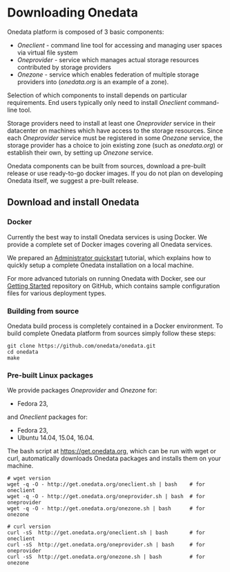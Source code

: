 # Downloading Onedata

Onedata platform is composed of 3 basic components:
 * *Oneclient* - command line tool for accessing and managing user spaces via virtual file system
 * *Oneprovider* - service which manages actual storage resources contributed by storage providers
 * *Onezone* - service which enables federation of multiple storage providers into (*onedata.org* is an example of a zone).

Selection of which components to install depends on particular requirements. End users typically only need to install *Oneclient* command-line tool.

Storage providers need to install at least one *Oneprovider* service in their datacenter on machines which have access to the storage resources. Since each *Oneprovider* service must be registered in some *Onezone* service, the storage provider has a choice to join existing zone (such as *onedata.org*) or establish their own, by setting up *Onezone* service.

Onedata components can be built from sources, download a pre-built release or use ready-to-go docker images. If you do not plan on developing Onedata itself, we suggest a pre-built release. 

## Download and install Onedata

### Docker
Currently the best way to install Onedata services is using Docker. We provide a complete set of Docker images covering all Onedata services.

We prepared an [Administrator quickstart](admin_onedata_101.md) tutorial, which explains how to quickly setup a complete Onedata installation on a local machine. 

For more advanced tutorials on running Onedata with Docker, see our [Getting Started](https://github.com/onedata/getting-started) repository on GitHub, which contains sample configuration files for various deployment types.

### Building from source

Onedata build process is completely contained in a Docker environment. To build complete Onedata platform from sources simply follow these steps:

```
git clone https://github.com/onedata/onedata.git
cd onedata
make
```

### Pre-built Linux packages

We provide packages *Oneprovider* and *Onezone* for:
- Fedora 23,

and *Oneclient* packages for:
- Fedora 23,
- Ubuntu 14.04, 15.04, 16.04.

The bash script at https://get.onedata.org, which can be run with wget or curl, automatically downloads Onedata packages and installs them on your machine. 

```
# wget version
wget -q -O - http://get.onedata.org/oneclient.sh | bash    # for oneclient
wget -q -O - http://get.onedata.org/oneprovider.sh | bash  # for oneprovider
wget -q -O - http://get.onedata.org/onezone.sh | bash      # for onezone

# curl version
curl -sS  http://get.onedata.org/oneclient.sh | bash       # for oneclient
curl -sS  http://get.onedata.org/oneprovider.sh | bash     # for oneprovider
curl -sS  http://get.onedata.org/onezone.sh | bash         # for onezone
```







